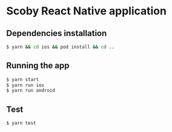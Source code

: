 
# Scoby React Native application

## Dependencies installation

```bash
$ yarn && cd ios && pod install && cd ..
```

## Running the app

```bash
$ yarn start
$ yarn run ios
$ yarn run android
```

## Test

```bash
$ yarn test
```
